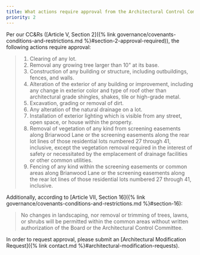 ```yaml
---
title: What actions require approval from the Architectural Control Committee?
priority: 2
---
```


Per our CC&Rs ([Article V, Section 2]({% link governance/covenants-conditions-and-restrictions.md %}#section-2-approval-required)), the following actions require approval:

> 1. Clearing of any lot.
> 2. Removal any growing tree larger than 10" at its base.
> 3. Construction of any building or structure, including outbuildings, fences, and walls.
> 4. Alteration of the exterior of any building or improvement, including any change in exterior color and type of roof other than architectural grade shingles, shakes, tile or high-grade metal.
> 5. Excavation, grading or removal of dirt.
> 6. Any alteration of the natural drainage on a lot.
> 7. Installation of exterior lighting which is visible from any street, open space, or house within the property. 
> 8. Removal of vegetation of any kind from screening easements along Briarwood Lane or the screening easements along the rear lot lines of those residential lots numbered 27 through 41, inclusive, except the vegetation removal required in the interest of safety or necessitated by the emplacement of drainage facilities or other common utilities. 
> 9. Fencing of any kind within the screening easements or common areas along Brianwood Lane or the screening easements along the rear lot lines of those residential lots numbered 27 through 41, inclusive.

Additionally, according to [Article VII, Section 16]({% link governance/covenants-conditions-and-restrictions.md %}#section-16):

> No changes in landscaping, nor removal or trimming of trees, lawns, or shrubs will be permitted within the common areas without written authorization of the Board or the Architectural Control Committee.

In order to request approval, please submit an [Architectural Modification Request]({% link contact.md %}#architectural-modification-requests).
